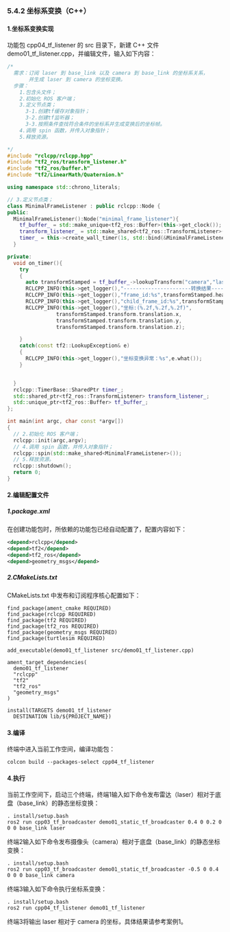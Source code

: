 ### 5.4.2 坐标系变换（C++）

#### 1.坐标系变换实现

功能包 cpp04\_tf\_listener 的 src 目录下，新建 C++ 文件 demo01\_tf\_listener.cpp，并编辑文件，输入如下内容：

```cpp
/*  
  需求：订阅 laser 到 base_link 以及 camera 到 base_link 的坐标系关系，
       并生成 laser 到 camera 的坐标变换。
  步骤：
    1.包含头文件；
    2.初始化 ROS 客户端；
    3.定义节点类；
      3-1.创建tf缓存对象指针；
      3-2.创建tf监听器；
      3-3.按照条件查找符合条件的坐标系并生成变换后的坐标帧。
    4.调用 spin 函数，并传入对象指针；
    5.释放资源。

*/
#include "rclcpp/rclcpp.hpp"
#include "tf2_ros/transform_listener.h"
#include "tf2_ros/buffer.h"
#include "tf2/LinearMath/Quaternion.h"

using namespace std::chrono_literals;

// 3.定义节点类；
class MinimalFrameListener : public rclcpp::Node {
public:
  MinimalFrameListener():Node("minimal_frame_listener"){
    tf_buffer_ = std::make_unique<tf2_ros::Buffer>(this->get_clock());
    transform_listener_ = std::make_shared<tf2_ros::TransformListener>(*tf_buffer_);
    timer_ = this->create_wall_timer(1s, std::bind(&MinimalFrameListener::on_timer,this));
  }

private:
  void on_timer(){
    try
    {
      auto transformStamped = tf_buffer_->lookupTransform("camera","laser",tf2::TimePointZero);
      RCLCPP_INFO(this->get_logger(),"----------------------转换结果----------------------");
      RCLCPP_INFO(this->get_logger(),"frame_id:%s",transformStamped.header.frame_id.c_str());
      RCLCPP_INFO(this->get_logger(),"child_frame_id:%s",transformStamped.child_frame_id.c_str());
      RCLCPP_INFO(this->get_logger(),"坐标:(%.2f,%.2f,%.2f)",
                transformStamped.transform.translation.x,
                transformStamped.transform.translation.y,
                transformStamped.transform.translation.z);

    }
    catch(const tf2::LookupException& e)
    {
      RCLCPP_INFO(this->get_logger(),"坐标变换异常：%s",e.what());
    }


  }
  rclcpp::TimerBase::SharedPtr timer_;
  std::shared_ptr<tf2_ros::TransformListener> transform_listener_;
  std::unique_ptr<tf2_ros::Buffer> tf_buffer_;
};

int main(int argc, char const *argv[])
{
  // 2.初始化 ROS 客户端；
  rclcpp::init(argc,argv);
  // 4.调用 spin 函数，并传入对象指针；
  rclcpp::spin(std::make_shared<MinimalFrameListener>());
  // 5.释放资源。
  rclcpp::shutdown();
  return 0;
}
```

#### 2.编辑配置文件

##### 1.package.xml

在创建功能包时，所依赖的功能包已经自动配置了，配置内容如下：

```XML
<depend>rclcpp</depend>
<depend>tf2</depend>
<depend>tf2_ros</depend>
<depend>geometry_msgs</depend>
```

##### 2.CMakeLists.txt

CMakeLists.txt 中发布和订阅程序核心配置如下：

```
find_package(ament_cmake REQUIRED)
find_package(rclcpp REQUIRED)
find_package(tf2 REQUIRED)
find_package(tf2_ros REQUIRED)
find_package(geometry_msgs REQUIRED)
find_package(turtlesim REQUIRED)

add_executable(demo01_tf_listener src/demo01_tf_listener.cpp)

ament_target_dependencies(
  demo01_tf_listener
  "rclcpp"
  "tf2"
  "tf2_ros"
  "geometry_msgs"
)

install(TARGETS demo01_tf_listener
  DESTINATION lib/${PROJECT_NAME})
```

#### 3.编译

终端中进入当前工作空间，编译功能包：

```
colcon build --packages-select cpp04_tf_listener
```

#### 4.执行

当前工作空间下，启动三个终端，终端1输入如下命令发布雷达（laser）相对于底盘（base\_link）的静态坐标变换：

```
. install/setup.bash 
ros2 run cpp03_tf_broadcaster demo01_static_tf_broadcaster 0.4 0 0.2 0 0 0 base_link laser
```

终端2输入如下命令发布摄像头（camera）相对于底盘（base\_link）的静态坐标变换：

```
. install/setup.bash 
ros2 run cpp03_tf_broadcaster demo01_static_tf_broadcaster -0.5 0 0.4 0 0 0 base_link camera
```

终端3输入如下命令执行坐标系变换：

```
. install/setup.bash 
ros2 run cpp04_tf_listener demo01_tf_listener
```

终端3将输出 laser 相对于 camera 的坐标，具体结果请参考案例1。


